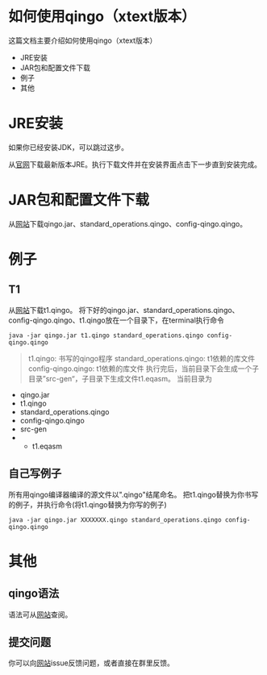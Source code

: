# 如何使用qingo（xtext版本）
这篇文档主要介绍如何使用qingo（xtext版本）
- JRE安装
- JAR包和配置文件下载
- 例子
- 其他

# JRE安装
如果你已经安装JDK，可以跳过这步。

从[官网](https://www.java.com/zh_CN/download/)下载最新版本JRE。执行下载文件并在安装界面点击下一步直到安装完成。

# JAR包和配置文件下载

从[网站](https://github.com/XIECHO/qingo_xtext_documentation.git)下载qingo.jar、standard_operations.qingo、config-qingo.qingo。

# 例子
## T1
从[网站](https://github.com/XIECHO/qingo_xtext_documentation.git)下载t1.qingo。
将下好的qingo.jar、standard_operations.qingo、config-qingo.qingo、t1.qingo放在一个目录下，在terminal执行命令
```
java -jar qingo.jar t1.qingo standard_operations.qingo config-qingo.qingo
```
> t1.qingo: 书写的qingo程序
> standard_operations.qingo: t1依赖的库文件
> config-qingo.qingo: t1依赖的库文件
执行完后，当前目录下会生成一个子目录”src-gen“，子目录下生成文件t1.eqasm。
当前目录为
- qingo.jar
- t1.qingo 
- standard_operations.qingo
- config-qingo.qingo
- src-gen
- - t1.eqasm
## 自己写例子
所有用qingo编译器编译的源文件以".qingo"结尾命名。
把t1.qingo替换为你书写的例子，并执行命令(将t1.qingo替换为你写的例子)
```
java -jar qingo.jar XXXXXXX.qingo standard_operations.qingo config-qingo.qingo
```
# 其他
## qingo语法
语法可从[网站](https://code.ihub.org.cn/projects/429/repository/revisions/xtext/entry/docs/qingo_spec/syntax_core.md)查阅。
## 提交问题
你可以向[网站](https://github.com/XIECHO/qingo_xtext_documentation)issue反馈问题，或者直接在群里反馈。